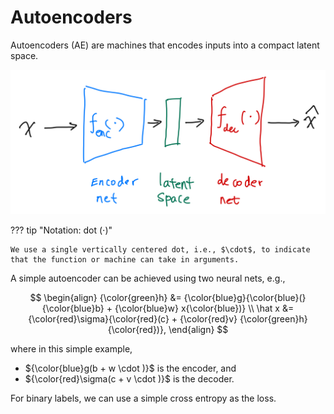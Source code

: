 # Autoencoders

Autoencoders (AE) are machines that encodes inputs into a compact latent space.

![](assets/ae/autoencoder-basic-1.jpg)


??? tip "Notation: dot ($\cdot$)"

    We use a single vertically centered dot, i.e., $\cdot$, to indicate that the function or machine can take in arguments.


A simple autoencoder can be achieved using two neural nets, e.g.,

$$
\begin{align}
{\color{green}h} &= {\color{blue}g}{\color{blue}(}{\color{blue}b} + {\color{blue}w} x{\color{blue})} \\
\hat x &= {\color{red}\sigma}{\color{red}(c} + {\color{red}v} {\color{green}h}{\color{red})},
\end{align}
$$

where in this simple example,

- ${\color{blue}g(b + w \cdot )}$ is the encoder, and
- ${\color{red}\sigma(c + v \cdot )}$ is the decoder.


For binary labels, we can use a simple cross entropy as the loss.

